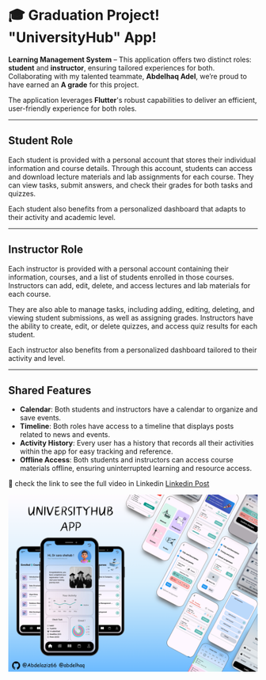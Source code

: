 # 🎓 Graduation Project! "UniversityHub" App!

**Learning Management System** – This application offers two distinct roles: **student** and **instructor**, ensuring tailored experiences for both. Collaborating with my talented teammate, **Abdelhaq Adel**, we’re proud to have earned an **A grade** for this project.

The application leverages **Flutter**'s robust capabilities to deliver an efficient, user-friendly experience for both roles.

---

## Student Role

Each student is provided with a personal account that stores their individual information and course details. Through this account, students can access and download lecture materials and lab assignments for each course. They can view tasks, submit answers, and check their grades for both tasks and quizzes.

Each student also benefits from a personalized dashboard that adapts to their activity and academic level.

---

## Instructor Role

Each instructor is provided with a personal account containing their information, courses, and a list of students enrolled in those courses. Instructors can add, edit, delete, and access lectures and lab materials for each course.

They are also able to manage tasks, including adding, editing, deleting, and viewing student submissions, as well as assigning grades. Instructors have the ability to create, edit, or delete quizzes, and access quiz results for each student.

Each instructor also benefits from a personalized dashboard tailored to their activity and level.

---

## Shared Features

- **Calendar**: Both students and instructors have a calendar to organize and save events.
- **Timeline**: Both roles have access to a timeline that displays posts related to news and events.
- **Activity History**: Every user has a history that records all their activities within the app for easy tracking and reference.
- **Offline Access**: Both students and instructors can access course materials offline, ensuring uninterrupted learning and resource access.



🔗 check the link to see the full video in Linkedin 
[Linkedin Post](https://www.linkedin.com/posts/abdelaziz-elsayed-aab278252_flutter-flutterdev-mobiledevelopment-activity-7254204822457864192-yTPD?utm_source=share&utm_medium=member_desktop)


![poster](./@Abdelaziz.png)

